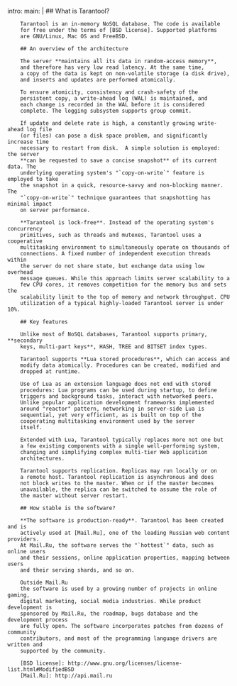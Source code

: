 intro:
    main: |
        ## What is Tarantool?

        Tarantool is an in-memory NoSQL database. The code is available
        for free under the terms of [BSD license]. Supported platforms
        are GNU/Linux, Mac OS and FreeBSD.

        ## An overview of the architecture

        The server **maintains all its data in random-access memory**,
        and therefore has very low read latency. At the same time,
        a copy of the data is kept on non-volatile storage (a disk drive),
        and inserts and updates are performed atomically.

        To ensure atomicity, consistency and crash-safety of the
        persistent copy, a write-ahead log (WAL) is maintained, and
        each change is recorded in the WAL before it is considered
        complete. The logging subsystem supports group commit.

        If update and delete rate is high, a constantly growing write-ahead log file
        (or files) can pose a disk space problem, and significantly increase time
        necessary to restart from disk.  A simple solution is employed: the server
        **can be requested to save a concise snapshot** of its current data. The
        underlying operating system's "`copy-on-write`" feature is employed to take
        the snapshot in a quick, resource-savvy and non-blocking manner. The
        "`copy-on-write`" technique guarantees that snapshotting has minimal impact
        on server performance.

        **Tarantool is lock-free**. Instead of the operating system's concurrency
        primitives, such as threads and mutexes, Tarantool uses a cooperative
        multitasking environment to simultaneously operate on thousands of
        connections. A fixed number of independent execution threads within
        the server do not share state, but exchange data using low overhead
        message queues. While this approach limits server scalability to a
        few CPU cores, it removes competition for the memory bus and sets the
        scalability limit to the top of memory and network throughput. CPU
        utilization of a typical highly-loaded Tarantool server is under 10%.

        ## Key features

        Unlike most of NoSQL databases, Tarantool supports primary, **secondary
        keys, multi-part keys**, HASH, TREE and BITSET index types.

        Tarantool supports **Lua stored procedures**, which can access and
        modify data atomically. Procedures can be created, modified and
        dropped at runtime.

        Use of Lua as an extension language does not end with stored
        procedures: Lua programs can be used during startup, to define
        triggers and background tasks, interact with networked peers.
        Unlike popular application development frameworks implemented
        around "reactor" pattern, networking in server-side Lua is
        sequential, yet very efficient, as is built on top of the
        cooperating multitasking environment used by the server
        itself.

        Extended with Lua, Tarantool typically replaces more not one but
        a few existing components with a single well-performing system,
        changing and simplifying complex multi-tier Web application
        architectures.

        Tarantool supports replication. Replicas may run locally or on
        a remote host. Tarantool replication is asynchronous and does
        not block writes to the master. When or if the master becomes
        unavailable, the replica can be switched to assume the role of
        the master without server restart.

        ## How stable is the software?

        **The software is production-ready**. Tarantool has been created and is
        actively used at [Mail.Ru], one of the leading Russian web content providers.
        At Mail.Ru, the software serves the "`hottest`" data, such as online users
        and their sessions, online application properties, mapping between users
        and their serving shards, and so on.

        Outside Mail.Ru
        the software is used by a growing number of projects in online gaming,
        digital marketing, social media industries. While product development is
        sponsored by Mail.Ru, the roadmap, bugs database and the development process
        are fully open. The software incorporates patches from dozens of community
        contributors, and most of the programming language drivers are written and
        supported by the community.

        [BSD license]: http://www.gnu.org/licenses/license-list.html#ModifiedBSD
        [Mail.Ru]: http://api.mail.ru

